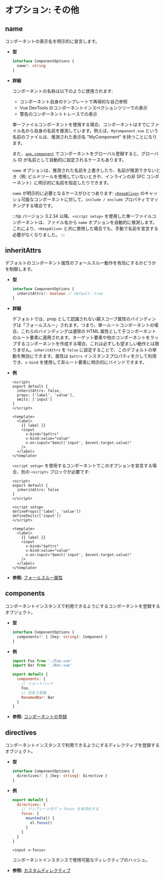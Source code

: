 # オプション: その他

## name

コンポーネントの表示名を明示的に宣言します。

- **型**

  ```ts
  interface ComponentOptions {
    name?: string
  }
  ```

- **詳細**

  コンポーネントの名称は以下のように使用されます:

  - コンポーネント自身のテンプレートで再帰的な自己参照
  - Vue DevTools のコンポーネントインスペクションツリーでの表示
  - 警告のコンポーネントトレースでの表示

  単一ファイルコンポーネントを使用する場合、コンポーネントはすでにファイル名から自身の名前を推測しています。例えば、`MyComponent.vue` という名前のファイルは、推測された表示名 "MyComponent" を持つことになります。

  また、[`app.component`](/api/application.html#app-component) でコンポーネントをグローバル登録すると、グローバル ID が名前として自動的に設定されるケースもあります。

  `name` オプションは、推測された名前を上書きしたり、名前が推測できないとき（例: ビルドツールを使用していないときや、インラインの非 SFC コンポーネント）に明示的に名前を指定したりできます。

  `name` が明示的に必要となるケースがひとつあります: [`<KeepAlive>`](/guide/built-ins/keep-alive.html) のキャッシュ可能なコンポーネントに対して、`include / exclude` プロパティでマッチングする場合です。

  :::tip
  バージョン 3.2.34 以降、`<script setup>` を使用した単一ファイルコンポーネントは、ファイル名から `name` オプションを自動的に推測します。これにより、`<KeepAlive>` と共に使用した場合でも、手動で名前を宣言する必要がなくなりました。
  :::

## inheritAttrs

デフォルトのコンポーネント属性のフォールスルー動作を有効にするかどうかを制御します。

- **型**

  ```ts
  interface ComponentOptions {
    inheritAttrs?: boolean // default: true
  }
  ```

- **詳細**

  デフォルトでは、prop として認識されない親スコープ属性のバインディングは「フォールスルー」されます。つまり、単一ルートコンポーネントの場合、これらのバインディングは通常の HTML 属性として子コンポーネントのルート要素に適用されます。ターゲット要素や他のコンポーネントをラップするコンポーネントを作成する場合、これは必ずしも望ましい動作とは限りません。`inheritAttrs` を `false` に設定することで、このデフォルトの挙動を無効にできます。属性は `$attrs` インスタンスプロパティを介して利用でき、`v-bind` を使用して非ルート要素に明示的にバインドできます。

- **例**

  <div class="options-api">

  ```vue
  <script>
  export default {
    inheritAttrs: false,
    props: ['label', 'value'],
    emits: ['input']
  }
  </script>

  <template>
    <label>
      {{ label }}
      <input
        v-bind="$attrs"
        v-bind:value="value"
        v-on:input="$emit('input', $event.target.value)"
      />
    </label>
  </template>
  ```

  </div>
  <div class="composition-api">

  `<script setup>` を使用するコンポーネントでこのオプションを宣言する場合、別の `<script>` ブロックが必要です:

  ```vue
  <script>
  export default {
    inheritAttrs: false
  }
  </script>

  <script setup>
  defineProps(['label', 'value'])
  defineEmits(['input'])
  </script>

  <template>
    <label>
      {{ label }}
      <input
        v-bind="$attrs"
        v-bind:value="value"
        v-on:input="$emit('input', $event.target.value)"
      />
    </label>
  </template>
  ```

  </div>

- **参照:** [フォールスルー属性](/guide/components/attrs.html)

## components

コンポーネントインスタンスで利用できるようにするコンポーネントを登録するオブジェクト。

- **型**

  ```ts
  interface ComponentOptions {
    components?: { [key: string]: Component }
  }
  ```

- **例**

  ```js
  import Foo from './Foo.vue'
  import Bar from './Bar.vue'

  export default {
    components: {
      // ショートハンド
      Foo,
      // 別名で登録
      RenamedBar: Bar
    }
  }
  ```

- **参照:** [コンポーネントの登録](/guide/components/registration.html)

## directives

コンポーネントインスタンスで利用できるようにするディレクティブを登録するオブジェクト。

- **型**

  ```ts
  interface ComponentOptions {
    directives?: { [key: string]: Directive }
  }
  ```

- **例**

  ```js
  export default {
    directives: {
      // テンプレート内で v-focus を有効化する
      focus: {
        mounted(el) {
          el.focus()
        }
      }
    }
  }
  ```

  ```vue-html
  <input v-focus>
  ```

  コンポーネントインスタンスで使用可能なディレクティブのハッシュ。

- **参照:** [カスタムディレクティブ](/guide/reusability/custom-directives.html)
